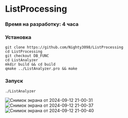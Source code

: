# ListProcessing
### Время на разработку: 4 часа

### Установка

```
git clone https://github.com/Nighty3098/ListProcessing
cd ListProcessing
git checkout DB_FUNC
cd ListAnalyzer
mkdir build && cd build
qmake ../ListAnalyzer.pro && make
```

### Запуск

```
./ListAnalyzer
```

![Снимок экрана от 2024-09-12 21-00-31](https://github.com/user-attachments/assets/4b88722e-4e1b-4080-baa7-ce8af77e8bd6)
![Снимок экрана от 2024-09-12 21-00-37](https://github.com/user-attachments/assets/df4ec577-ba94-4b84-8390-2153b7d63a5d)
![Снимок экрана от 2024-09-12 21-00-40](https://github.com/user-attachments/assets/4207fdfb-4c12-4c25-95c7-ec4bcee46769)
